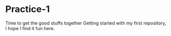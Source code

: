 # Practice-1
Time to get the good stuffs together
Getting started with my first repository, I hope I find it fun here.
